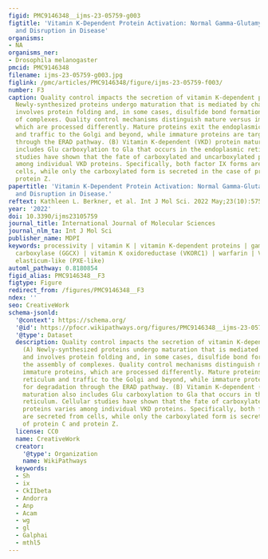 ```yaml
---
figid: PMC9146348__ijms-23-05759-g003
figtitle: 'Vitamin K-Dependent Protein Activation: Normal Gamma-Glutamyl Carboxylation
  and Disruption in Disease'
organisms:
- NA
organisms_ner:
- Drosophila melanogaster
pmcid: PMC9146348
filename: ijms-23-05759-g003.jpg
figlink: /pmc/articles/PMC9146348/figure/ijms-23-05759-f003/
number: F3
caption: Quality control impacts the secretion of vitamin K-dependent proteins. (A)
  Newly-synthesized proteins undergo maturation that is mediated by chaperones and
  involves protein folding and, in some cases, disulfide bond formation and the assembly
  of complexes. Quality control mechanisms distinguish mature versus immature proteins,
  which are processed differently. Mature proteins exit the endoplasmic reticulum
  and traffic to the Golgi and beyond, while immature proteins are targeted for degradation
  through the ERAD pathway. (B) Vitamin K-dependent (VKD) protein maturation also
  includes Glu carboxylation to Gla that occurs in the endoplasmic reticulum. Cellular
  studies have shown that the fate of carboxylated and uncarboxylated proteins varies
  among individual VKD proteins. Specifically, both factor IX forms are secreted from
  cells, while only the carboxylated form is secreted in the case of protein C and
  protein Z.
papertitle: 'Vitamin K-Dependent Protein Activation: Normal Gamma-Glutamyl Carboxylation
  and Disruption in Disease.'
reftext: Kathleen L. Berkner, et al. Int J Mol Sci. 2022 May;23(10):5759.
year: '2022'
doi: 10.3390/ijms23105759
journal_title: International Journal of Molecular Sciences
journal_nlm_ta: Int J Mol Sci
publisher_name: MDPI
keywords: processivity | vitamin K | vitamin K-dependent proteins | gamma-glutamyl
  carboxylase (GGCX) | vitamin K oxidoreductase (VKORC1) | warfarin | VKCFD | pseudoxanthoma
  elasticum-like (PXE-like)
automl_pathway: 0.8180854
figid_alias: PMC9146348__F3
figtype: Figure
redirect_from: /figures/PMC9146348__F3
ndex: ''
seo: CreativeWork
schema-jsonld:
  '@context': https://schema.org/
  '@id': https://pfocr.wikipathways.org/figures/PMC9146348__ijms-23-05759-g003.html
  '@type': Dataset
  description: Quality control impacts the secretion of vitamin K-dependent proteins.
    (A) Newly-synthesized proteins undergo maturation that is mediated by chaperones
    and involves protein folding and, in some cases, disulfide bond formation and
    the assembly of complexes. Quality control mechanisms distinguish mature versus
    immature proteins, which are processed differently. Mature proteins exit the endoplasmic
    reticulum and traffic to the Golgi and beyond, while immature proteins are targeted
    for degradation through the ERAD pathway. (B) Vitamin K-dependent (VKD) protein
    maturation also includes Glu carboxylation to Gla that occurs in the endoplasmic
    reticulum. Cellular studies have shown that the fate of carboxylated and uncarboxylated
    proteins varies among individual VKD proteins. Specifically, both factor IX forms
    are secreted from cells, while only the carboxylated form is secreted in the case
    of protein C and protein Z.
  license: CC0
  name: CreativeWork
  creator:
    '@type': Organization
    name: WikiPathways
  keywords:
  - Sh
  - ix
  - CkIIbeta
  - Andorra
  - Anp
  - Acam
  - wg
  - gl
  - Galphai
  - mthl5
---
```

